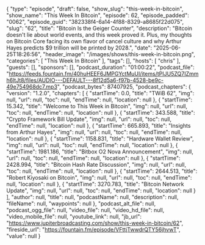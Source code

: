 {
  "type": "episode",
  "draft": false,
  "show_slug": "this-week-in-bitcoin",
  "show_name": "This Week In Bitcoin",
  "episode": 62,
  "episode_padded": "0062",
  "episode_guid": "382338f4-6a14-4f88-8329-a8685f22d075",
  "slug": "62",
  "title": "Bitcoin Is the Geiger Counter",
  "description": "Bitcoin doesn't lie about world events, and this week proved it. Plus, my thoughts on Bitcoin Core facing its own flavor of cancel culture and why Arthur Hayes predicts $9 trillion will be printed by 2028.",
  "date": "2025-06-25T18:26:56",
  "header_image": "/images/shows/this-week-in-bitcoin.png",
  "categories": [
    "This Week In Bitcoin"
  ],
  "tags": [],
  "hosts": [
    "chris"
  ],
  "guests": [],
  "sponsors": [],
  "podcast_duration": "01:00:22",
  "podcast_file": "https://feeds.fountain.fm/40huHEEF6JMPGYctMuUI/items/tPIJU5ZQ7IZmmh6ltJt8/files/AUDIO---DEFAULT---8f12d5a6-f97b-4528-be9c-49e754968dc7.mp3",
  "podcast_bytes": 87407925,
  "podcast_chapters": {
    "version": "1.2.0",
    "chapters": [
      {
        "startTime": 0.0,
        "title": "TWiB 62",
        "img": null,
        "url": null,
        "toc": null,
        "endTime": null,
        "location": null
      },
      {
        "startTime": 15.342,
        "title": "Welcome to This Week in Bitcoin",
        "img": null,
        "url": null,
        "toc": null,
        "endTime": null,
        "location": null
      },
      {
        "startTime": 343.588,
        "title": "Crypto Framework Bill Update",
        "img": null,
        "url": null,
        "toc": null,
        "endTime": null,
        "location": null
      },
      {
        "startTime": 665.893,
        "title": "Insights from Arthur Hayes",
        "img": null,
        "url": null,
        "toc": null,
        "endTime": null,
        "location": null
      },
      {
        "startTime": 1158.831,
        "title": "Hardware Wallet Review",
        "img": null,
        "url": null,
        "toc": null,
        "endTime": null,
        "location": null
      },
      {
        "startTime": 1981.186,
        "title": "Bitbox O2 Nova Announcement",
        "img": null,
        "url": null,
        "toc": null,
        "endTime": null,
        "location": null
      },
      {
        "startTime": 2428.994,
        "title": "Bitcoin Hash Rate Discussion",
        "img": null,
        "url": null,
        "toc": null,
        "endTime": null,
        "location": null
      },
      {
        "startTime": 2644.513,
        "title": "Robert Kiyosaki on Bitcoin",
        "img": null,
        "url": null,
        "toc": null,
        "endTime": null,
        "location": null
      },
      {
        "startTime": 3270.783,
        "title": "Bitcoin Network Update",
        "img": null,
        "url": null,
        "toc": null,
        "endTime": null,
        "location": null
      }
    ],
    "author": null,
    "title": null,
    "podcastName": null,
    "description": null,
    "fileName": null,
    "waypoints": null
  },
  "podcast_alt_file": null,
  "podcast_ogg_file": null,
  "video_file": null,
  "video_hd_file": null,
  "video_mobile_file": null,
  "youtube_link": null,
  "jb_url": "https://www.jupiterbroadcasting.com/show/this-week-in-bitcoin/62",
  "fireside_url": "https://fountain.fm/episode/VFttjTwwdrQTY56jhvwT",
  "value": null
}

